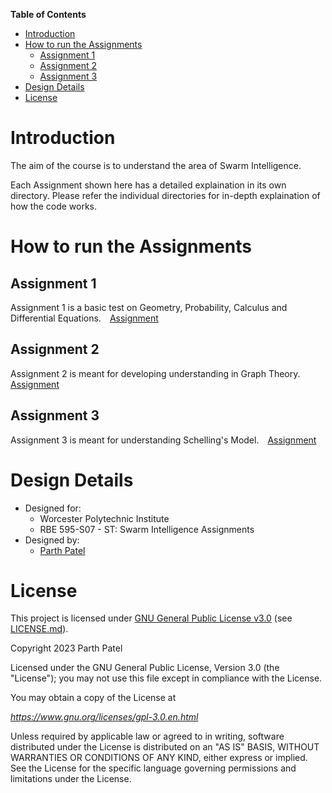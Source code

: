 **Table of Contents**

<!-- TOC -->

- [Introduction](#introduction)
- [How to run the Assignments](#how-to-run-the-assignments)
    - [Assignment 1](#assignment-1)
    - [Assignment 2](#assignment-2)
    - [Assignment 3](#assignment-3)
- [Design Details](#design-details)
- [License](#license)

<!-- /TOC -->

# Introduction

The aim of the course is to understand the area of Swarm Intelligence.

Each Assignment shown here has a detailed explaination in its own directory. Please refer the individual directories for in-depth explaination of how the code works.

# How to run the Assignments

## Assignment 1
Assignment 1 is a basic test on Geometry, Probability, Calculus and Differential Equations.&emsp;[Assignment](/HW%201/)

## Assignment 2
Assignment 2 is meant for developing understanding in Graph Theory.&emsp;[Assignment](/HW%202/)

## Assignment 3
Assignment 3 is meant for understanding Schelling's Model.&emsp;[Assignment](/HW%203/)

# Design Details
- Designed for:
  - Worcester Polytechnic Institute
  - RBE 595-S07 - ST: Swarm Intelligence Assignments
- Designed by:
  - [Parth Patel](mailto:parth.pmech@gmail.com)

# License

This project is licensed under [GNU General Public License v3.0](https://www.gnu.org/licenses/gpl-3.0.en.html) (see [LICENSE.md](LICENSE.md)).

Copyright 2023 Parth Patel

Licensed under the GNU General Public License, Version 3.0 (the "License"); you may not use this file except in compliance with the License.

You may obtain a copy of the License at

_https://www.gnu.org/licenses/gpl-3.0.en.html_

Unless required by applicable law or agreed to in writing, software distributed under the License is distributed on an "AS IS" BASIS, WITHOUT WARRANTIES OR CONDITIONS OF ANY KIND, either express or implied. See the License for the specific language governing permissions and limitations under the License.